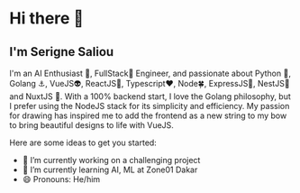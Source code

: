 # Hi there 👋
##  I'm Serigne Saliou

I'm an AI Enthusiast 🧠, FullStack🌟 Engineer, and passionate about Python 🐍, Golang ⚓, VueJS👽, ReactJS🚀, Typescript❤️, Node🍀, ExpressJS🤖, NestJS🧩 and NuxtJS 💚. With a 100% backend start, I love the Golang philosophy, but I prefer using the NodeJS stack for its simplicity and efficiency. My passion for drawing has inspired me to add the frontend as a new string to my bow to bring beautiful designs to life with VueJS.

Here are some ideas to get you started:

- 🔭 I’m currently working on a challenging project
- 🌱 I’m currently learning AI, ML at Zone01 Dakar
- 😄 Pronouns: He/him

